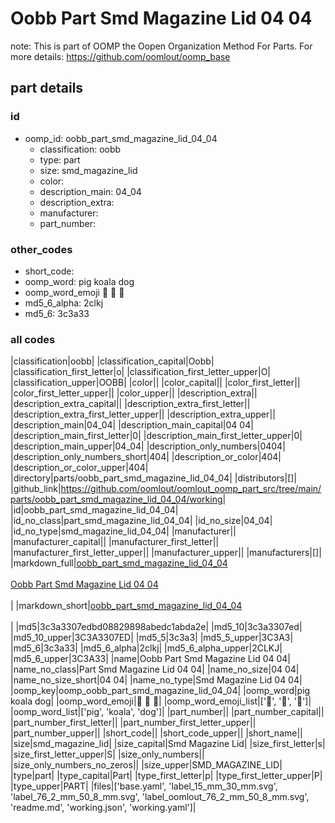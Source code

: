 # Oobb Part Smd Magazine Lid 04 04  

note: This is part of OOMP the Oopen Organization Method For Parts. For more details: https://github.com/oomlout/oomp_base

##  part details





### id
* oomp_id: oobb_part_smd_magazine_lid_04_04
  * classification: oobb
  * type: part
  * size: smd_magazine_lid
  * color: 
  * description_main: 04_04
  * description_extra: 
  * manufacturer: 
  * part_number: 

### other_codes
* short_code: 
* oomp_word: pig koala dog
* oomp_word_emoji :pig: :koala: :dog:
* md5_6_alpha: 2clkj
* md5_6: 3c3a33

### all codes 
|classification|oobb|
|classification_capital|Oobb|
|classification_first_letter|o|
|classification_first_letter_upper|O|
|classification_upper|OOBB|
|color||
|color_capital||
|color_first_letter||
|color_first_letter_upper||
|color_upper||
|description_extra||
|description_extra_capital||
|description_extra_first_letter||
|description_extra_first_letter_upper||
|description_extra_upper||
|description_main|04_04|
|description_main_capital|04 04|
|description_main_first_letter|0|
|description_main_first_letter_upper|0|
|description_main_upper|04_04|
|description_only_numbers|0404|
|description_only_numbers_short|404|
|description_or_color|404|
|description_or_color_upper|404|
|directory|parts/oobb_part_smd_magazine_lid_04_04|
|distributors|[]|
|github_link|https://github.com/oomlout/oomlout_oomp_part_src/tree/main/parts/oobb_part_smd_magazine_lid_04_04/working|
|id|oobb_part_smd_magazine_lid_04_04|
|id_no_class|part_smd_magazine_lid_04_04|
|id_no_size|04_04|
|id_no_type|smd_magazine_lid_04_04|
|manufacturer||
|manufacturer_capital||
|manufacturer_first_letter||
|manufacturer_first_letter_upper||
|manufacturer_upper||
|manufacturers|[]|
|markdown_full|[oobb_part_smd_magazine_lid_04_04](https://github.com/oomlout/oomlout_oomp_part_src/tree/main/parts/oobb_part_smd_magazine_lid_04_04/working)<br>[](https://github.com/oomlout/oomlout_oomp_part_src/tree/main/parts/oobb_part_smd_magazine_lid_04_04/working)<br>[Oobb Part Smd Magazine Lid 04 04](https://github.com/oomlout/oomlout_oomp_part_src/tree/main/parts/oobb_part_smd_magazine_lid_04_04/working)<br><br>|
|markdown_short|[oobb_part_smd_magazine_lid_04_04](https://github.com/oomlout/oomlout_oomp_part_src/tree/main/parts/oobb_part_smd_magazine_lid_04_04/working)<br><br>|
|md5|3c3a3307edbd08829898abedc1abda2e|
|md5_10|3c3a3307ed|
|md5_10_upper|3C3A3307ED|
|md5_5|3c3a3|
|md5_5_upper|3C3A3|
|md5_6|3c3a33|
|md5_6_alpha|2clkj|
|md5_6_alpha_upper|2CLKJ|
|md5_6_upper|3C3A33|
|name|Oobb Part Smd Magazine Lid 04 04|
|name_no_class|Part Smd Magazine Lid 04 04|
|name_no_size|04 04|
|name_no_size_short|04 04|
|name_no_type|Smd Magazine Lid 04 04|
|oomp_key|oomp_oobb_part_smd_magazine_lid_04_04|
|oomp_word|pig koala dog|
|oomp_word_emoji|:pig: :koala: :dog:|
|oomp_word_emoji_list|[':pig:', ':koala:', ':dog:']|
|oomp_word_list|['pig', 'koala', 'dog']|
|part_number||
|part_number_capital||
|part_number_first_letter||
|part_number_first_letter_upper||
|part_number_upper||
|short_code||
|short_code_upper||
|short_name||
|size|smd_magazine_lid|
|size_capital|Smd Magazine Lid|
|size_first_letter|s|
|size_first_letter_upper|S|
|size_only_numbers||
|size_only_numbers_no_zeros||
|size_upper|SMD_MAGAZINE_LID|
|type|part|
|type_capital|Part|
|type_first_letter|p|
|type_first_letter_upper|P|
|type_upper|PART|
|files|['base.yaml', 'label_15_mm_30_mm.svg', 'label_76_2_mm_50_8_mm.svg', 'label_oomlout_76_2_mm_50_8_mm.svg', 'readme.md', 'working.json', 'working.yaml']|

